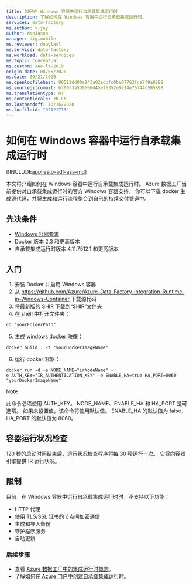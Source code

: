 ```yaml
---
title: 如何在 Windows 容器中运行自承载集成运行时
description: 了解如何在 Windows 容器中运行自承载集成运行时。
services: data-factory
ms.author: v-jay
author: WenJason
manager: digimobile
ms.reviewer: douglasl
ms.service: data-factory
ms.workload: data-services
ms.topic: conceptual
ms.custom: seo-lt-2019
origin.date: 08/05/2020
ms.date: 09/21/2020
ms.openlocfilehash: 80512dd00a243a02edcfc0ba07762fce7f9a0298
ms.sourcegitcommit: 6309f3a5d9506d45ef6352e0e14e75744c595898
ms.translationtype: HT
ms.contentlocale: zh-CN
ms.lasthandoff: 10/16/2020
ms.locfileid: "92121713"
---
```

# <a name="how-to-run-self-hosted-integration-runtime-in-windows-container"></a>如何在 Windows 容器中运行自承载集成运行时

[!INCLUDE[appliesto-adf-asa-md](includes/appliesto-adf-xxx-md.md)]

本文将介绍如何在 Windows 容器中运行自承载集成运行时。
Azure 数据工厂当前提供对自承载集成运行时的官方 Windows 容器支持。 你可以下载 docker 生成源代码，并将生成和运行流程整合到自己的持续交付管道中。 

## <a name="prerequisites"></a>先决条件 
- [Windows 容器要求](https://docs.microsoft.com/virtualization/windowscontainers/deploy-containers/system-requirements)
- Docker 版本 2.3 和更高版本 
- 自承载集成运行时版本 4.11.7512.1 和更高版本 
## <a name="get-started"></a>入门 
1. 安装 Docker 并启用 Windows 容器 
2. 从 https://github.com/Azure/Azure-Data-Factory-Integration-Runtime-in-Windows-Container 下载源代码
3. 将最新版的 SHIR 下载到“SHIR”文件夹 
4. 在 shell 中打开文件夹： 
```console
cd "yourFolderPath"
```

5.  生成 windows docker 映像： 
```console
docker build . -t "yourDockerImageName" 
```
6.  运行 docker 容器： 
```console
docker run -d -e NODE_NAME="irNodeName" -e AUTH_KEY="IR_AUTHENTICATION_KEY" -e ENABLE_HA=true HA_PORT=8060 "yourDockerImageName"    
```
> [!NOTE]
> 此命令必须使用 AUTH_KEY。 NODE_NAME、ENABLE_HA 和 HA_PORT 是可选项。 如果未设置值，该命令将使用默认值。 ENABLE_HA 的默认值为 false，HA_PORT 的默认值为 8060。

## <a name="container-health-check"></a>容器运行状况检查 
120 秒的启动时间结束后，运行状况检查程序将每 30 秒运行一次。 它将向容器引擎提供 IR 运行状况。 

## <a name="limitations"></a>限制
目前，在 Windows 容器中运行自承载集成运行时时，不支持以下功能：
- HTTP 代理 
- 使用 TLS/SSL 证书的节点间加密通信 
- 生成和导入备份 
- 守护程序服务 
- 自动更新 

### <a name="next-steps"></a>后续步骤
- 查看 [Azure 数据工厂中的集成运行时概念](/data-factory/concepts-integration-runtime)。
- 了解如何[在 Azure 门户中创建自承载集成运行时](/data-factory/create-self-hosted-integration-runtime)。


